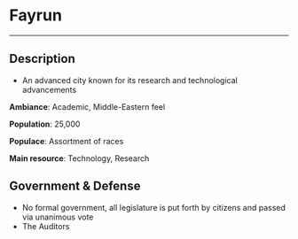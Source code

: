 # Fayrun
---

## Description
-   An advanced city known for its research and technological advancements
    
**Ambiance**: Academic, Middle-Eastern feel
    
**Population**: 25,000
    
**Populace**: Assortment of races
    
**Main resource**: Technology, Research

## Government & Defense
-   No formal government, all legislature is put forth by citizens and passed via unanimous vote
-   The Auditors